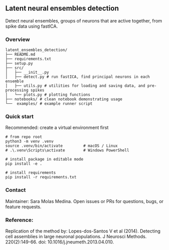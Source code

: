 ## Latent neural ensembles detection

Detect neural ensembles, groups of neurons that are active together, from spike data using fastICA. 

### Overview
```
latent_ensembles_detection/
├── README.md
├── requirements.txt
├── setup.py
├── src/
│   ├── __init__.py
│   ├── detect.py # run fastICA, find principal neurons in each ensemble
│   ├── utils.py # utilities for loading and saving data, and pre-processing spikes
│   └── plots.py # plotting functions
├── notebooks/ # clean notebook demonstrating usage
└──  examples/ # example runner script
```

### Quick start
Recommended: create a virtual environment first
```
# from repo root
python3 -m venv .venv
source .venv/bin/activate         # macOS / Linux
# .\.venv\Scripts\activate        # Windows PowerShell

# install package in editable mode 
pip install -e .

# install requirements
pip install -r requirements.txt
```
### Contact
Maintainer: Sara Molas Medina. Open issues or PRs for questions, bugs, or feature requests.

### Reference:
Replication of the method by: 
Lopes-dos-Santos V et al (2014). Detecting cell assemblies in large neuronal populations. J Neurosci Methods. 220(2):149-66. doi: 10.1016/j.jneumeth.2013.04.010.
